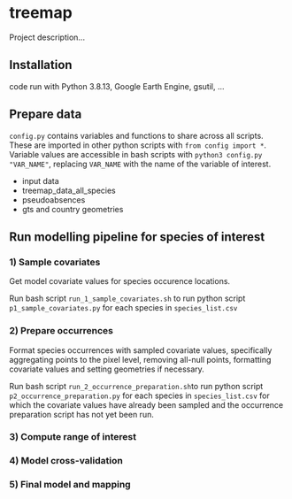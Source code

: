 # treemap

Project description...

## Installation
code run with Python 3.8.13, Google Earth Engine, gsutil, ...

## Prepare data
`config.py` contains variables and functions to share across all scripts. These are imported in other python scripts with `from config import *`. Variable values are accessible in bash scripts with `python3 config.py "VAR_NAME"`, replacing `VAR_NAME` with the name of the variable of interest.

- input data
 - treemap_data_all_species
 - pseudoabsences
 - gts and country geometries


## Run modelling pipeline for species of interest

### 1) Sample covariates
Get model covariate values for species occurence locations.

Run bash script `run_1_sample_covariates.sh` to run python script `p1_sample_covariates.py` for each species in `species_list.csv`

### 2) Prepare occurrences
Format species occurrences with sampled covariate values, specifically aggregating points to the pixel level, removing all-null points, formatting covariate values and setting geometries if necessary.

Run bash script `run_2_occurrence_preparation.sh`to run python script `p2_occurrence_preparation.py` for each species in `species_list.csv` for which the covariate values have already been sampled and the occurrence preparation script has not yet been run.

### 3) Compute range of interest

### 4) Model cross-validation

### 5) Final model and mapping

